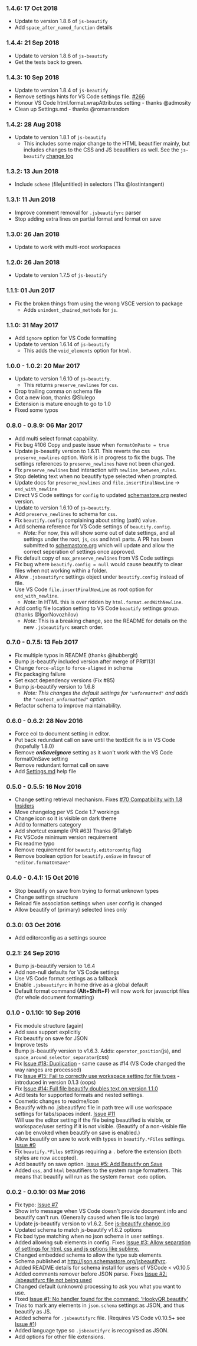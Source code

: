 ### 1.4.6: 17 Oct 2018
* Update to version 1.8.6 of `js-beautify`
* Add `space_after_named_function` details

### 1.4.4: 21 Sep 2018
* Update to version 1.8.6 of `js-beautify`
* Get the tests back to green.

### 1.4.3: 10 Sep 2018
* Update to version 1.8.4 of `js-beautify`
* Remove settings hints for VS Code settings file. [#266](https://github.com/HookyQR/VSCodeBeautify/issues/)
* Honour VS Code html.format.wrapAttributes setting - thanks @admosity
* Clean up Settings.md - thanks @romanrandom

### 1.4.2: 28 Aug 2018
* Update to version 1.8.1 of `js-beautify`
  * This includes some major change to the HTML beautifier mainly, but includes changes to the CSS and JS beautifiers as well. See the `js-beautify` [change log](https://github.com/beautify-web/js-beautify/blob/master/CHANGELOG.md)

### 1.3.2: 13 Jun 2018
* Include `scheme` (file|untitled) in selectors (Tks @lostintangent)

### 1.3.1: 11 Jun 2018
* Improve comment removal for `.jsbeautifyrc` parser
* Stop adding extra lines on partial format and format on save

### 1.3.0: 26 Jan 2018
* Update to work with multi-root workspaces

### 1.2.0: 26 Jan 2018
* Update to version 1.7.5 of `js-beautify`

### 1.1.1: 01 Jun 2017
* Fix the broken things from using the wrong VSCE version to package
  * Adds `unindent_chained_methods` for `js`.

### 1.1.0: 31 May 2017
* Add `ignore` option for VS Code formatting
* Update to version 1.6.14 of `js-beautify`
  * This adds the `void_elements` option for `html`.

### 1.0.0 - 1.0.2: 20 Mar 2017
* Update to version 1.6.10 of `js-beautify`.
  * This returns `preserve_newlines` for `css`.
* Drop trailing comma on schema file
* Got a new icon, thanks @Slulego
* Extension is mature enough to go to 1.0
* Fixed some typos

### 0.8.0 - 0.8.9: 06 Mar 2017
* Add multi select format capability.
* Fix bug #106 Copy and paste issue when `formatOnPaste = true`
* Update js-beautify version to 1.6.11. This reverts the css `preserve_newlines` option. Work is in progress to fix the bugs. The settings references to `preserve_newlines` have not been changed.
* Fix `preserve_newlines` bad interaction with `newline_between_rules`.
* Stop deleting text when no beautify type selected when prompted.
* Update docs for `preserve_newlines` and `file.insertFinalNewLine` -> `end_with_newline`
* Direct VS Code settings for `config` to updated [schemastore.org](schemastore.org) nested version.
* Update to version 1.6.10 of `js-beautify`.
* Add `preserve_newlines` to schema for `css`.
* Fix `beautify.config` complaining about string (path) value.
* Add schema reference for VS Code settings of `beautify.config`.
  * *Note:* For now, this will show some out of date settings, and all settings under the root, `js`, `css` and `html` parts. A PR has been submitted to [schemastore.org](http://schemastore.org) which will update and allow the correct seperation of settings once approved.
* Fix default copy of `max_preserve_newlines` from VS Code settings
* Fix bug where `beautify.config = null` would cause beautify to clear files when not working within a folder.
* Allow `.jsbeautifyrc` settings object under `beautify.config` instead of file.
* Use VS Code `file.insertFinalNewLine` as root option for `end_with_newline`.
  * *Note:* In HTML this is over ridden by `html.format.endWithNewline`.
* Add config file location setting to VS Code `beautify` settings group. (thanks @IgorNovozhilov)
  * *Note:* This is a breaking change, see the README for details on the new `.jsbeautifyrc` search order.

### 0.7.0 - 0.7.5: 13 Feb 2017
* Fix multiple typos in README (thanks @hubbergit)
* Bump js-beautify included version after merge of PR#1131
* Change `force-align` to `force-aligned` in schema
* Fix packaging failure
* Set exact dependency versions (Fix #85)
* Bump js-beautify version to 1.6.8
  * _*Note:* This changes the default settings for `"unformatted"` and adds the `"content_unformatted"` option._
* Refactor schema to improve maintainability.

### 0.6.0 - 0.6.2: 28 Nov 2016
* Force eol to document setting in editor.
* Put back redundant call on save until the textEdit fix is in VS Code (hopefully 1.8.0)
* Remove ***onSaveIgnore*** setting as it won't work with the VS Code formatOnSave setting
* Remove redundant format call on save
* Add [Settings.md](https://github.com/HookyQR/VSCodeBeautify/blob/master/Settings.md) help file

### 0.5.0 - 0.5.5: 16 Nov 2016
* Change setting retrieval mechanism. Fixes [#70 Compatibility with 1.8 Insiders](https://github.com/HookyQR/VSCodeBeautify/issues/70)
* Move changelog per VS Code 1.7 workings
* Change icon so it is visible on dark theme
* Add to formatters category
* Add shortcut example (PR #63) Thanks @Tallyb
* Fix VSCode minimum version requirement
* Fix readme typo
* Remove requirement for `beautify.editorconfig` flag
* Remove boolean option for `beautify.onSave` in favour of `"editor.formatOnSave"`

### 0.4.0 - 0.4.1: 15 Oct 2016
* Stop beautify on save from trying to format unknown types
* Change settings structure
* Reload file association settings when user config is changed
* Allow beautify of (primary) selected lines only

### 0.3.0: 03 Oct 2016
* Add editorconfig as a settings source

### 0.2.1: 24 Sep 2016
* Bump js-beautify version to 1.6.4
* Add non-null defaults for VS Code settings
* Use VS Code format settings as a fallback
* Enable `.jsbeautifyrc` in home drive as a global default
* Default format command **(Alt+Shift+F)** will now work for javascript files (for whole document formatting)

### 0.1.0 - 0.1.10: 10 Sep 2016
* Fix module structure (again)
* Add sass support explicitly
* Fix beautify on save for JSON
* Improve tests
* Bump js-beautify version to v1.6.3. Adds: `operator_position`(js), and `space_around_selector_separator`(css)
* Fix [Issue #18: Duplication](https://github.com/HookyQR/VSCodeBeautify/issues/18) - same cause as #14 (VS Code changed the way ranges are processed)
* Fix [Issue #15: Fail to correctly use workspace setting for file types](https://github.com/HookyQR/VSCodeBeautify/issues/14) - introduced in version 0.1.3 (oops)
* Fix [Issue #14: Full file beautify doubles text on version 1.1.0](https://github.com/HookyQR/VSCodeBeautify/issues/14)
* Add tests for supported formats and nested settings.
* Cosmetic changes to readme/icon
* Beautify with no .jsbeautifyrc file in path tree will use workspace settings for tabs/spaces indent. [Issue #11](https://github.com/HookyQR/VSCodeBeautify/issues/11)<br>Will use the editor setting if the file being beautified is visible, or workspace/user setting if it is not visible. (Beautify of a non-visible file can be envoked when beautify on save is enabled.)
* Allow beautify on save to work with types in `beautify.*Files` settings. [Issue #9](https://github.com/HookyQR/VSCodeBeautify/issues/9)
* Fix `beautify.*Files` settings requiring a `.` before the extension (both styles are now accepted).
* Add beautify on save option. [Issue #5: Add Beautify on Save](https://github.com/HookyQR/VSCodeBeautify/issues/5)
* Added `css`, and `html` beautifiers to the system range formatters. This means that beautify will run as the system `Format code` option.

### 0.0.2 - 0.0.10: 03 Mar 2016
* Fix typo: [Issue #7](https://github.com/HookyQR/VSCodeBeautify/pull/7)
* Show info message when VS Code doesn't provide document info and beautify can't run. (Generally caused when file is too large)
* Update js-beautify version to v1.6.2. See [js-beautify change log](https://github.com/beautify-web/js-beautify/blob/852919d2241476d877656312238f4539688abba1/CHANGELOG.md)
* Updated schema to match js-beautify v1.6.2 options
* Fix bad type matching when no json schema in user settings.
* Added allowing sub elements in config. Fixes [Issue #3: Allow separation of settings for html, css and js options like sublime.](https://github.com/HookyQR/VSCodeBeautify/issues/3)
* Changed embedded schema to allow the type sub elements.
* Schema published at http://json.schemastore.org/jsbeautifyrc.
* Added README details for schema install for users of VSCode < v0.10.5
* Added comments remover before JSON parse. Fixes [Issue #2: .jsbeautifyrc file not being used](https://github.com/HookyQR/VSCodeBeautify/issues/2)
* Changed default (unknown) processing to ask you what you want to use.
* Fixed [Issue #1: No handler found for the command: 'HookyQR.beautify'](https://github.com/HookyQR/VSCodeBeautify/issues/1)
* _Tries_ to mark any elements in `json.schema` settings as JSON, and thus beautify as JS.
* Added schema for `.jsbeautifyrc` file. (Requires VS Code v0.10.5+ see [Issue #1](https://github.com/HookyQR/VSCodeBeautify/issues/1))
* Added language type so `.jsbeautifyrc` is recognised as JSON.
* Add options for other file extensions.
